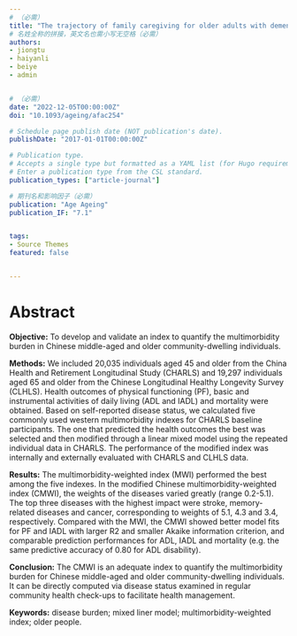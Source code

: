 ```yaml
---
# （必需）
title: "The trajectory of family caregiving for older adults with dementia: difficulties and challenge"
# 名姓全称的拼接，英文名也需小写无空格（必需）
authors:
- jiongtu
- haiyanli
- beiye
- admin


# （必需）
date: "2022-12-05T00:00:00Z"
doi: "10.1093/ageing/afac254"

# Schedule page publish date (NOT publication's date).
publishDate: "2017-01-01T00:00:00Z"

# Publication type.
# Accepts a single type but formatted as a YAML list (for Hugo requirements).
# Enter a publication type from the CSL standard.
publication_types: ["article-journal"]

# 期刊名和影响因子（必需）
publication: "Age Ageing"
publication_IF: "7.1"


tags:
- Source Themes
featured: false


---
```


# **Abstract**
**Objective:** To develop and validate an index to quantify the multimorbidity burden in Chinese middle-aged and older community-dwelling individuals.

**Methods:** We included 20,035 individuals aged 45 and older from the China Health and Retirement Longitudinal Study (CHARLS) and 19,297 individuals aged 65 and older from the Chinese Longitudinal Healthy Longevity Survey (CLHLS). Health outcomes of physical functioning (PF), basic and instrumental activities of daily living (ADL and IADL) and mortality were obtained. Based on self-reported disease status, we calculated five commonly used western multimorbidity indexes for CHARLS baseline participants. The one that predicted the health outcomes the best was selected and then modified through a linear mixed model using the repeated individual data in CHARLS. The performance of the modified index was internally and externally evaluated with CHARLS and CLHLS data.

**Results:** The multimorbidity-weighted index (MWI) performed the best among the five indexes. In the modified Chinese multimorbidity-weighted index (CMWI), the weights of the diseases varied greatly (range 0.2-5.1). The top three diseases with the highest impact were stroke, memory-related diseases and cancer, corresponding to weights of 5.1, 4.3 and 3.4, respectively. Compared with the MWI, the CMWI showed better model fits for PF and IADL with larger R2 and smaller Akaike information criterion, and comparable prediction performances for ADL, IADL and mortality (e.g. the same predictive accuracy of 0.80 for ADL disability).

**Conclusion:** The CMWI is an adequate index to quantify the multimorbidity burden for Chinese middle-aged and older community-dwelling individuals. It can be directly computed via disease status examined in regular community health check-ups to facilitate health management.

**Keywords:** disease burden; mixed liner model; multimorbidity-weighted index; older people.